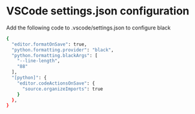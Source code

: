 # VSCode settings.json configuration

Add the following code to .vscode/settings.json to configure black

```sh
{
  "editor.formatOnSave": true,
  "python.formatting.provider": "black",
  "python.formatting.blackArgs": [
    "--line-length",
    "88"
  ],
  "[python]": {
    "editor.codeActionsOnSave": {
      "source.organizeImports": true
    }
  },
}
```
